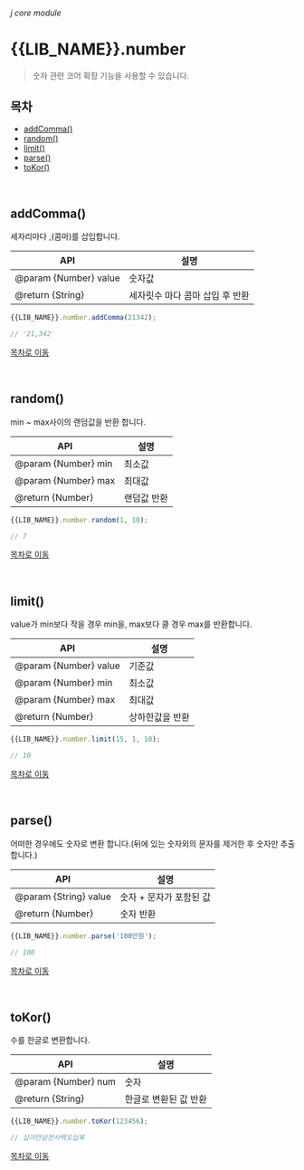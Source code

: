 ###### j core module

# {{LIB_NAME}}.number
> 숫자 관련 코어 확장 기능을 사용할 수 있습니다.

## 목차

- [addComma()](#addcomma)
- [random()](#random)
- [limit()](#limit)
- [parse()](#parse)
- [toKor()](#toKor)

<br>

## addComma()
세자리마다 ,(콤마)를 삽입합니다.

API | 설명
--- | ---
@param {Number} value | 숫자값
@return {String} | 세자릿수 마다 콤마 삽입 후 반환

```js
{{LIB_NAME}}.number.addComma(21342);

// '21,342'
```

[목차로 이동](#목차)

<br>

## random()
min ~ max사이의 랜덤값을 반환 합니다.

API | 설명
--- | ---
@param {Number} min | 최소값
@param {Number} max | 최대값
@return {Number} | 랜덤값 반환

```js
{{LIB_NAME}}.number.random(1, 10);

// 7
```

[목차로 이동](#목차)

<br>

## limit()
value가 min보다 작을 경우 min을, max보다 클 경우 max를 반환합니다.

API | 설명
--- | ---
@param {Number} value | 기준값
@param {Number} min | 최소값
@param {Number} max | 최대값
@return {Number} | 상하한값을 반환

```js
{{LIB_NAME}}.number.limit(15, 1, 10);

// 10
```

[목차로 이동](#목차)

<br>

## parse()
어떠한 경우에도 숫자로 변환 합니다.(뒤에 있는 숫자외의 문자를 제거한 후 숫자만 추출합니다.)

API | 설명
--- | ---
@param {String} value | 숫자 + 문자가 포함된 값
@return {Number} | 숫자 반환

```js
{{LIB_NAME}}.number.parse('100만원');

// 100
```

[목차로 이동](#목차)

<br>

## toKor()
수를 한글로 변환합니다.

API | 설명
--- | ---
@param {Number} num | 숫자
@return {String} | 한글로 변환된 값 반환

```js
{{LIB_NAME}}.number.toKor(123456);

// 십이만삼천사백오십육
```

[목차로 이동](#목차)

